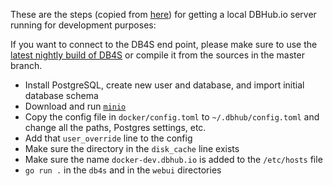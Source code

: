 These are the steps (copied from [here](https://github.com/sqlitebrowser/dbhub.io/issues/129#issuecomment-655710682)) for getting a local DBHub.io server running for development purposes:

If you want to connect to the DB4S end point, please make sure to use the [latest nightly build of DB4S](https://nightlies.sqlitebrowser.org/latest/) or compile it from the sources in the master branch.

- Install PostgreSQL, create new user and database, and import initial database schema
- Download and run [```minio```](https://min.io)
- Copy the config file in ```docker/config.toml``` to ```~/.dbhub/config.toml``` and change all the paths, Postgres settings, etc.
- Add that ```user_override``` line to the config
- Make sure the directory in the ```disk_cache``` line exists
- Make sure the name ```docker-dev.dbhub.io``` is added to the ```/etc/hosts``` file
- ```go run .``` in the ```db4s``` and in the ```webui``` directories